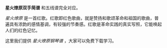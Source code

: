 

**星火燎原双手简谱** 和五线谱完全对应。

_星火燎原_
是一首红歌。红歌即红色歌曲，就是赞扬和歌颂革命和祖国的歌曲，普遍具有浓韵的感情基调，有较强的节奏感。红歌是革命实践的真实写照，它能唤起人们的红色记忆。

这里我们提供 _星火燎原钢琴谱_ ，大家可以免费下载学习。

